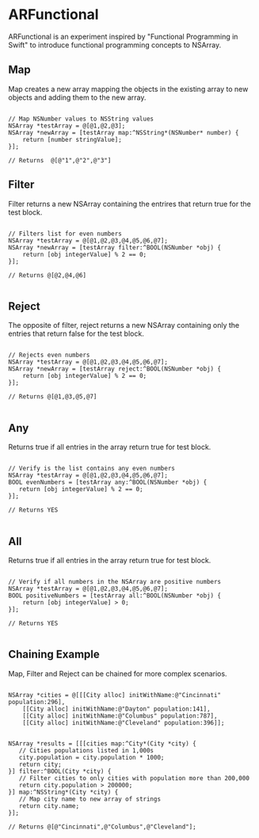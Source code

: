 # ARFunctional

ARFunctional is an experiment inspired by "Functional Programming in Swift" to introduce functional programming concepts to NSArray.

## Map

Map creates a new array mapping the objects in the existing array to new objects and adding them to the new array.

```objc

// Map NSNumber values to NSString values
NSArray *testArray = @[@1,@2,@3];
NSArray *newArray = [testArray map:^NSString*(NSNumber* number) {
    return [number stringValue];
}];

// Returns  @[@"1",@"2",@"3"]

```

## Filter

Filter returns a new NSArray containing the entrires that return true for the test block.

```objc

// Filters list for even numbers
NSArray *testArray = @[@1,@2,@3,@4,@5,@6,@7];
NSArray *newArray = [testArray filter:^BOOL(NSNumber *obj) {
    return [obj integerValue] % 2 == 0;
}];

// Returns @[@2,@4,@6]
	
```

## Reject

The opposite of filter, reject returns a new NSArray containing only the entries that return false for the test block.

```objc

// Rejects even numbers
NSArray *testArray = @[@1,@2,@3,@4,@5,@6,@7];
NSArray *newArray = [testArray reject:^BOOL(NSNumber *obj) {
    return [obj integerValue] % 2 == 0;
}];

// Returns @[@1,@3,@5,@7]
	
```

## Any

Returns true if all entries in the array return true for test block.

```objc

// Verify is the list contains any even numbers
NSArray *testArray = @[@1,@2,@3,@4,@5,@6,@7];
BOOL evenNumbers = [testArray any:^BOOL(NSNumber *obj) {
   return [obj integerValue] % 2 == 0;
}];

// Returns YES
	
```

## All

Returns true if all entries in the array return true for test block.

```objc

// Verify if all numbers in the NSArray are positive numbers
NSArray *testArray = @[@1,@2,@3,@4,@5,@6,@7];
BOOL positiveNumbers = [testArray all:^BOOL(NSNumber *obj) {
    return [obj integerValue] > 0;
}];

// Returns YES
	
```

## Chaining Example

Map, Filter and Reject can be chained for more complex scenarios.

```objc

NSArray *cities = @[[[City alloc] initWithName:@"Cincinnati" population:296],
    [[City alloc] initWithName:@"Dayton" population:141],
    [[City alloc] initWithName:@"Columbus" population:787],
    [[City alloc] initWithName:@"Cleveland" population:396]];


NSArray *results = [[[cities map:^City*(City *city) {
   // Cities populations listed in 1,000s
   city.population = city.population * 1000;
   return city;
}] filter:^BOOL(City *city) {
   // Filter cities to only cities with population more than 200,000
   return city.population > 200000;
}] map:^NSString*(City *city) {
   // Map city name to new array of strings
   return city.name;
}];

// Returns @[@"Cincinnati",@"Columbus",@"Cleveland"];
	
```
